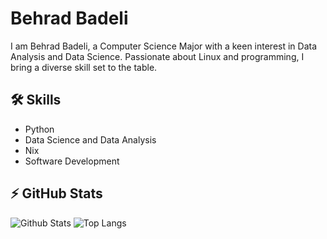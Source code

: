 
# Behrad Badeli
I am Behrad Badeli, a Computer Science Major with a keen interest in Data Analysis and Data Science. Passionate about Linux and programming, I bring a diverse skill set to the table. 

## 🛠️ Skills
- Python
- Data Science and Data Analysis
- Nix
- Software Development

## ⚡ GitHub Stats
![Github Stats](https://github-readme-stats.vercel.app/api?username=L0L1P0P1?theme=onedark)
![Top Langs](https://github-readme-stats.vercel.app/api/top-langs/?username=L0L1P0P1)

